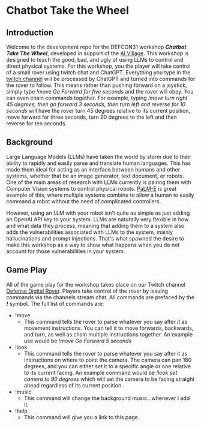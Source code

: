# Chatbot Take the Wheel


## Introduction

Welcome to the development repo for the DEFCON31 workshop ***Chatbot Take The Wheel***, developed in support of the [AI Village](https://aivillage.org/).  This workshop is designed to teach the good, bad, and ugly of using LLMs to control and direct physical systems.  For this workshop, you the player will take control of a small rover using twitch chat and ChatGPT.  Everything you type in the [twitch channel](https://www.twitch.tv/defensedigitalrover) will be processed by ChatGPT and turned into commands for the rover to follow.  This means rather than pushing forward on a joystick, simply type *!move Go Forward for five seconds* and the rover will obey.  You can even chain commands together.  For example, typing *!move turn right 45 degrees, then go forward 3 seconds, then turn left and reverse for 10 seconds* will have the rover turn 45 degrees relative to its current position, move forward for three seconds, turn 90 degrees to the left and then reverse for ten seconds.  

## Background

Large Language Models (LLMs) have taken the world by storm due to their ability to rapidly and easily parse and translate human languages.  This has made them ideal for acting as an interface between humans and other systems, whether that be an image generator, text document, or robots.  One of the main areas of research with LLMs currently is pairing them with Computer Vision systems to control physical robots.  [PaLM-E](https://palm-e.github.io/) is great example of this, where multiple systems combine to allow a human to easily command a robot without the need of complicated controllers.  

However, using an LLM with your robot isn't quite as simple as just adding an OpenAI API key to your system.  LLMs are naturally very flexible in how and what data they process, meaning that adding them to a system also adds the vulnerabilities associated with LLMs to the system, mainly hallucinations and prompt injections.  That's what spawned the desire to make this workshop as a way to show what happens when you do not account for those vulnerabilities in your system.  

## Game Play

All of the game play for the workshop takes place on our Twitch channel [Defense Digital Rover](https://www.twitch.tv/defensedigitalrover).  Players take control of the rover by issuing commands via the channels stream chat.  All commands are prefaced by the ***!*** symbol.  The full list of commands are:

- !move
  - This command tells the rover to parse whatever you say after it as movement instructions.  You can tell it to move forwards, backwards, and turn, as well as chain multiple instructions together.  An example use would be *!move Go Forward 5 seconds* 
- !look
  - This command tells the rover to parse whatever you say after it as instructions on where to point the camera.  The camera can pan 180 degrees, and you can either set it to a specific angle or one relative to its current facing.  An example command would be *!look set camera to 90 degrees* which will set the camera to be facing straight ahead regardless of its current position.   
- !music 
  - This command will change the background music...whenever I add it.  
- !help
  - This command will give you a link to this page.  
